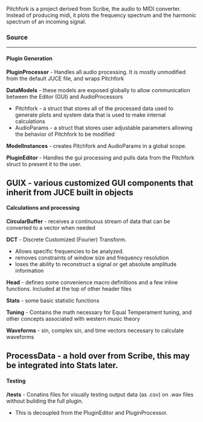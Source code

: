 Pitchfork is a project derived from Scribe, the audio to MIDI converter. Instead of producing midi, it plots the frequency spectrum and the harmonic spectrum of an incoming signal.

### Source
---

#### Plugin Generation

**PluginProcessor** - Handles all audio processing. It is mostly unmodified from the default JUCE file, and wraps Pitchfork

**DataModels** - these models are exposed globally to allow communication between the Editor (GUI) and AudioProcessors
- Pitchfork - a struct that stores all of the processed data used to generate plots and system data that is used to make internal calculations
- AudioParams - a struct that stores user adjustable parameters allowing the behavior of Pitchfork to be modified

**ModelInstances** - creates Pitchfork and AudioParams in a global scope.

**PluginEditor** - Handles the gui processing and pulls data from the Pitchfork struct to present it to the user.

**GUIX** - various customized GUI components that inherit from JUCE built in objects
---

#### Calculations and processing

**CircularBuffer** - receives a continuous stream of data that can be converted to a vector when needed

**DCT** - Discrete Customized (Fourier) Transform. 
- Allows specific frequencies to be analyzed. 
- removes constraints of window size and frequency resolution
- loses the ability to reconstruct a signal or get absolute amplitude information

**Head** - defines some convenience macro definitions and a few inline functions. Included at the top of other header files

**Stats** - some basic statistic functions

**Tuning** - Contains the math necessary for Equal Temperament tuning, and other concepts associated with western music theory

**Waveforms** - sin, complex sin, and time vectors necessary to calculate waveforms

**ProcessData** - a hold over from Scribe, this may be integrated into Stats later.
---

#### Testing

**/tests** - Conatins files for visually testing output data (as .csv) on .wav files without building the full plugin.
 - This is decoupled from the PluginEditor and PluginProcessor.




